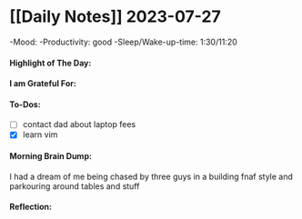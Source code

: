 # [[Daily Notes]] 2023-07-27

-Mood: 
-Productivity: good
-Sleep/Wake-up-time: 1:30/11:20

#### Highlight of The Day: 


#### I am Grateful For: 


#### To-Dos:
- [ ] contact dad about laptop fees
- [x] learn vim

#### Morning Brain Dump:
I had a dream of me being chased by three guys in a building fnaf style and parkouring around tables and stuff

#### Reflection:

